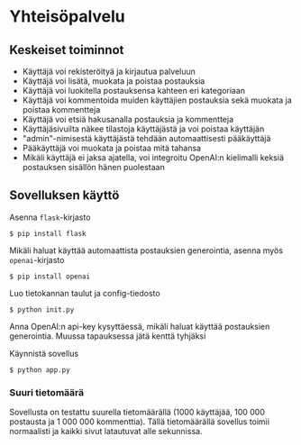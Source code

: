 # Yhteisöpalvelu

## Keskeiset toiminnot
- Käyttäjä voi rekisteröityä ja kirjautua palveluun
- Käyttäjä voi lisätä, muokata ja poistaa postauksia
- Käyttäjä voi luokitella postauksensa kahteen eri kategoriaan
- Käyttäjä voi kommentoida muiden käyttäjien postauksia sekä muokata ja poistaa kommentteja
- Käyttäjä voi etsiä hakusanalla postauksia ja kommentteja
- Käyttäjäsivuilta näkee tilastoja käyttäjästä ja voi poistaa käyttäjän
- "admin"-nimisestä käyttäjästä tehdään automaattisesti pääkäyttäjä
- Pääkäyttäjä voi muokata ja poistaa mitä tahansa
- Mikäli käyttäjä ei jaksa ajatella, voi integroitu OpenAI:n kielimalli keksiä postauksen sisällön hänen puolestaan

## Sovelluksen käyttö
Asenna `flask`-kirjasto

```console
$ pip install flask
```

Mikäli haluat käyttää automaattista postauksien generointia, asenna myös `openai`-kirjasto

```console
$ pip install openai
```

Luo tietokannan taulut ja config-tiedosto

```console
$ python init.py
```

Anna OpenAI:n api-key kysyttäessä, mikäli haluat käyttää postauksien generointia. Muussa tapauksessa jätä kenttä tyhjäksi

Käynnistä sovellus

```console
$ python app.py
```

### Suuri tietomäärä
Sovellusta on testattu suurella tietomäärällä (1000 käyttäjää, 100 000 postausta ja 1 000 000 kommenttia).
Tällä tietomäärällä sovellus toimii normaalisti ja kaikki sivut latautuvat alle sekunnissa.
